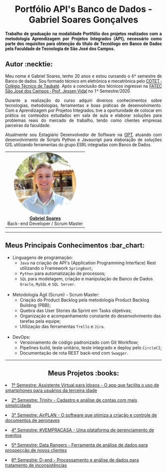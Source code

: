 <html>
<body>
  
 <h1 align="center"> Portfólio API's Banco de Dados - Gabriel Soares Gonçalves</h1>  
  <h4 align="justify" style="font-family:roboto;"> Trabalho de graduação na modalidade Portfólio dos projetos realizados com a metodologia Aprendizagem por Projetos Integrados (API), necessário como parte dos requisitos para obtenção do título de Tecnólogo em Banco de Dados pela Faculdade de Tecnologia de São José dos Campos.</h4>
  
  <h2> Autor :necktie: </h2>
  
  <p align="justify" style="font-family:roboto;"> Meu nome é Gabriel Soares, tenho 20 anos e estou cursando o 6º semestre de Banco de dados. Sou formado técnico em eletrônica e mecatrônica pelo <a href="https://www.cotet.com.br/cursos-tecnicos/">COTET - Colégio Técnico de Taubaté</a>. Após a conclusão dos técnicos ingressei na <a href="https://fatecsjc-prd.azurewebsites.net/">FATEC São José dos Campos - Prof. Jessen Vidal</a> no 1º Semestre/2020.</p>
  <p align="justify" style="font-family:roboto;"> Durante a realização do curso adquiri diversos conhecimentos sobre tecnologias, metodologias, ferramentas e boas práticas de desenvolvimento. Com a Aprendizagem por Projetos Integrados, tive a oportunidade de colocar em prática os conteúdos estudados em sala de aula e elaborar soluções para problemas reais do mercado de trabalho, tendo como clientes empresas parceiras da faculdade. </p>
  <p align="justify" style="font-family:roboto;"> Atualmente sou Estagiário Desenvolvedor de Software na <a href="https://opt.com.br/">OPT</a>, atuando com desenvolvimento de Scripts Python e Javascript para elaboração de soluções GIS, utilizando ferramentas do grupo ESRI, integradas com Banco de Dados.</p>
  
  <table align="center">
   <tr>
    <td align="center"><a href="https://www.linkedin.com/in/gabrielsoaresgoncalves/"><img style="border-radius: 50%;" src="https://github.com/GabrielSG20/Portfolio/blob/main/images/GabrielSoares.jpeg" width="200px;" alt=""/><br/><b>Gabriel Soares</b></a>
      <br/>
      Back-end Developer / Scrum Master
     </td>
   </tr>
  </table>
  
---

<h2> Meus Principais Conhecimentos :bar_chart:</h2>
<ul>
  <li>Linguagens de programação:
  <ul>
    <li><code>Java</code> na criação de API's (Application Programming Interface) Rest utilizando o Framework <code>SpringBoot</code>;</li>
    <li><code>Python</code> para automatização de processos;</li>
    <li><code>SQL</code> para modelagem, criação e manipulação de Banco de Dados <code>Oracle</code>, <code>MySQL</code> e <code>SQL Server</code>.</li>
    </ul></li>
  <br>
  <li> Metodologia Ágil (Scrum) - Scrum Master:
  <ul> 
    <li>Criação do Product Backlog pela metodologia Product Backlog Building (PBB);</li>
    <li>Quebra das User Stories da Sprint em Tasks objetivas;</li>
    <li>Organização e acompanhamento constante do desenvolvimento das tarefas pela equipe;</li>
    <li>Utilização das ferramentas <code>Trello</code> e <code>Jira</code>.</li> 
    </ul></li>
  <br>
  <li> DevOps:
  <ul> 
    <li>Versionamento de código padronizado com Git Workflow;</li>
    <li>Pipelines build, teste unitário, teste integrado e deploy pelo <code>CircleCI</code>;</li>
    <li>Documentação de rota REST back-end com <code>Swagger</code>.</li>
    </ul></li>
  </ul>

---

 <h2 align="center"> Meus Projetos :books:</h2>
 
   <p align="justify" style="font-family:roboto;"><li><a href="https://github.com/GabrielSG20/Portfolio/blob/main/API_1.md"> 1º Semestre: Assistente Virtual para Idosos - O app que facilita o uso de smartphones para usuários da terceira idade</a></li></p>
   <p align="justify" style="font-family:roboto;"><li><a href="https://github.com/GabrielSG20/Portfolio/blob/main/API_2.md"> 2º Semestre: Trinity - Cadastro e análise de contas com mais simplicidade</a></li></p>
   <p align="justify" style="font-family:roboto;"><li><a href="https://github.com/GabrielSG20/Portfolio/blob/main/API_3.md"> 3° Semestre: AirPLAN - O software que otimiza a criação e controle de documentos de aeronaves</a></li></p>
   <p align="justify" style="font-family:roboto;"><li><a href="https://github.com/GabrielSG20/Portfolio/blob/main/API_4.md"> 4° Semestre: #VEMPRACASA - Uma plataforma de gerenciamento de eventos</a></li></p>
   <p align="justify" style="font-family:roboto;"><li><a href="https://github.com/GabrielSG20/Portfolio/blob/main/API_5.md"> 5º Semestre: Data Rangers - Ferramenta de análise de dados para prospecção de novos clientes</a></li></p>
   <p align="justify" style="font-family:roboto;"><li><a href="https://github.com/GabrielSG20/Portfolio/blob/main/API_6.md"> 6º Semestre: D-end - Processamento e análise de dados para tratamento de inconsistências</a></li></p>

</body>
</html>
